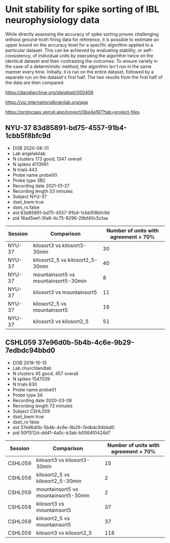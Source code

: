 # Unit stability for spike sorting of IBL neurophysiology data

While directly assessing the accuracy of spike sorting proves challenging without ground-truth firing data for reference, it is possible to estimate an upper bound on the accuracy level for a specific algorithm applied to a particular dataset. This can be achieved by evaluating stability, or self-consistency, of individual units by executing the algorithm twice on the identical dataset and then contrasting the outcomes. To ensure variety in the case of a deterministic method, the algorithm isn't run in the same manner every time. Initially, it is run on the entire dataset, followed by a separate run on the dataset's first half. The two results from the first half of the data are then compared.

https://dandiarchive.org/dandiset/000409

https://viz.internationalbrainlab.org/app

https://protocaas.vercel.app/project/0be4a197?tab=project-files

## NYU-37 83d85891-bd75-4557-91b4-1cbb5f8bfc9d

* DOB	2020-08-31
* Lab	angelakilab
* N clusters	173 good, 1347 overall
* N spikes	4113991
* N trials	443
* Probe name	probe00
* Probe type	3B2
* Recording date	2021-01-27
* Recording length	53 minutes
* Subject	NYU-37
* dset_bwm	true
* dset_rs	false
* eid	83d85891-bd75-4557-91b4-1cbb5f8bfc9d
* pid	16ad5eef-3fa6-4c75-9296-29bf40c5cfaa

|Session|Comparison|Number of units with agreement > 70%|
|-------|----------|-------------------------------------|
|NYU-37|kilosort3 vs kilosort3-30min|30|
|NYU-37|kilosort2_5 vs kilosort2_5-30min|40|
|NYU-37|mountainsort5 vs mountainsort5-30min|8|
|NYU-37|kilosort3 vs mountainsort5|11|
|NYU-37|kilosort2_5 vs mountainsort5|16|
|NYU-37|kilosort3 vs kilosort2_5|51|

## 	CSHL059 37e96d0b-5b4b-4c6e-9b29-7edbdc94bbd0

* DOB	2019-10-15
* Lab	churchlandlab
* N clusters	45 good, 457 overall
* N spikes	1547039
* N trials	630
* Probe name	probe01
* Probe type	3A
* Recording date	2020-03-08
* Recording length	72 minutes
* Subject	CSHL059
* dset_bwm	true
* dset_rs	false
* eid	37e96d0b-5b4b-4c6e-9b29-7edbdc94bbd0
* pid	50f1512d-dd41-4a0c-b3ab-b0564f0424d7

|Session|Comparison|Number of units with agreement > 70%|
|-------|----------|-------------------------------------|
|CSHL059|kilosort3 vs kilosort3-30min|15|
|CSHL059|kilosort2_5 vs kilosort2_5-30min|2|
|CSHL059|mountainsort5 vs mountainsort5-30min|2|
|CSHL059|kilosort3 vs mountainsort5|37|
|CSHL059|kilosort2_5 vs mountainsort5|37|
|CSHL059|kilosort3 vs kilosort2_5|118|